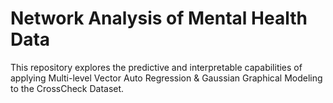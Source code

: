 # Network Analysis of Mental Health Data

This repository explores the predictive and interpretable capabilities of applying Multi-level Vector Auto Regression & Gaussian Graphical Modeling to the CrossCheck Dataset. 
